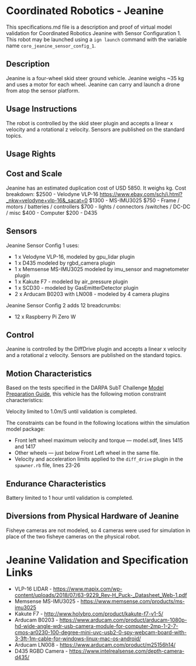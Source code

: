 <!--- This is a Markdown description of a robot model submitted for inclusion in the
DARPA Subterranean Challenge Technology Repository -->
# Coordinated Robotics - Jeanine
This specifications.md file is a description and proof of virtual model validation for
Coordinated Robotics Jeanine with Sensor Configuration 1. This robot may be launched using
a `ign launch` command with the variable name `coro_jeanine_sensor_config_1`.

## Description
Jeanine is a four-wheel skid steer ground vehicle. Jeanine weighs ~35 kg and uses a motor
for each wheel.  Jeanine can carry and launch a drone from atop the sensor platform.

## Usage Instructions
The robot is controlled by the skid steer plugin and accepts a linear x velocity and a rotational z velocity.
Sensors are published on the standard topics.

## Usage Rights


## Cost and Scale
Jeanine has an estimated duplication cost of USD 5850. It weighs  kg.
Cost breakdown:
$2500 - Velodyne VLP-16 https://www.ebay.com/sch/i.html?_nkw=velodyne+vlp-16&_sacat=0
$1300 - MS-IMU3025
$750 - Frame / motors / batteries / controllers
$700 - lights / connectors /switches / DC-DC / misc
$400 - Computer
$200  - D435


## Sensors
Jeanine Sensor Config 1 uses:
* 1 x Velodyne VLP-16, modeled by gpu_lidar plugin
* 1 x D435 modeled by rgbd_camera plugin
* 1 x Memsense MS-IMU3025 modeled by imu_sensor and magnetometer plugin
* 1 x Kakute F7 - modeled by air_pressure plugin
* 1 x SCD30 - modeled by GasEmitterDetector plugin
* 2 x Arducam B0203 with LN008 - modeled by 4 camera plugins


Jeanine Sensor Config 2 adds 12 breadcrumbs:
* 12 x Raspberry Pi Zero W

## Control
Jeanine is controlled by the DiffDrive plugin and accepts a linear x velocity and a rotational z velocity.
Sensors are published on the standard topics.


## Motion Characteristics
Based on the tests specified in the DARPA SubT Challenge [Model Preparation
Guide](https://subtchallenge.com/resources/Simulation_Model_Preparation_Guide.pdf), this vehicle has the following motion
constraint characteristics:

Velocity limited to 1.0m/S until validation is completed.


The constraints can be found in the following locations within the simulation model package:

* Front left wheel maximum velocity and torque &mdash; model.sdf, lines 1415 and 1417
* Other wheels &mdash; just below Front Left wheel in the same file.
* Velocity and acceleration limits applied to the `diff_drive` plugin in the `spawner.rb` file, lines 23-26

## Endurance Characteristics
Battery limited to 1 hour until validation is completed.

## Diversions from Physical Hardware of Jeanine
Fisheye cameras are not modeled, so 4 cameras were used for simulation in place of the two fisheye cameras on the physical robot.

# <a name="validation_links"></a>Jeanine Validation and Specification Links

* VLP-16 LIDAR -  https://www.mapix.com/wp-content/uploads/2018/07/63-9229_Rev-H_Puck-_Datasheet_Web-1.pdf
* Memsense MS-IMU3025 - https://www.memsense.com/products/ms-imu3025
* Kakute F7 - http://www.holybro.com/product/kakute-f7-v1-5/
* Arducam B0203 - https://www.arducam.com/product/arducam-1080p-hd-wide-angle-wdr-usb-camera-module-for-computer-2mp-1-2-7-cmos-ar0230-100-degree-mini-uvc-usb2-0-spy-webcam-board-with-3-3ft-1m-cable-for-windows-linux-mac-os-android/
* Arducam LN008 - https://www.arducam.com/product/m25156h14/
* D435 RGBD Camera - https://www.intelrealsense.com/depth-camera-d435/
